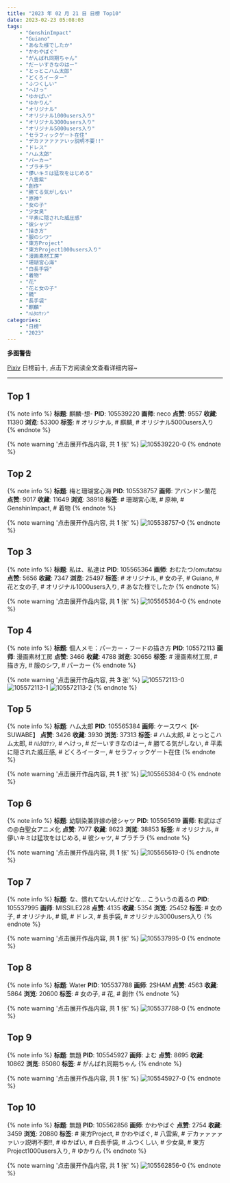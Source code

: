 ```yaml
---
title: "2023 年 02 月 21 日 日榜 Top10"
date: 2023-02-23 05:08:03
tags:
    - "GenshinImpact"
    - "Guiano"
    - "あなた様でしたか"
    - "かわやばぐ"
    - "がんばれ同期ちゃん"
    - "だーいすきなのはー"
    - "とっとこハム太郎"
    - "どくろイーター"
    - "ふつくしい"
    - "へけっ"
    - "ゆかぱい"
    - "ゆかりん"
    - "オリジナル"
    - "オリジナル1000users入り"
    - "オリジナル3000users入り"
    - "オリジナル5000users入り"
    - "セラフィックゲート在住"
    - "デカァァァァァいッ説明不要!!"
    - "ドレス"
    - "ハム太郎"
    - "パーカー"
    - "ブラチラ"
    - "儚いキミは猛攻をはじめる"
    - "八雲紫"
    - "創作"
    - "勝てる気がしない"
    - "原神"
    - "女の子"
    - "少女臭"
    - "平素に隠された威圧感"
    - "彼シャツ"
    - "描き方"
    - "服のシワ"
    - "東方Project"
    - "東方Project1000users入り"
    - "漫画素材工房"
    - "珊瑚宮心海"
    - "白長手袋"
    - "着物"
    - "花"
    - "花と女の子"
    - "鏡"
    - "長手袋"
    - "麒麟"
    - "ﾊﾑﾀﾛｻｧﾝ"
categories:
    - "日榜"
    - "2023"
---
```


<i class="fa fa-triangle-exclamation"></i>**多图警告**<i class="fa fa-triangle-exclamation"></i>

[Pixiv](https://www.pixiv.net/) 日榜前十, 点击下方阅读全文查看详细内容~

<!-- more -->

---

## Top 1

{% note info %}
**标题**: 麒麟-想-
**PID**: 105539220 **画师**: neco
**点赞**: 9557 **收藏**: 11390 **浏览**: 53300
**标签**: # オリジナル, # 麒麟, # オリジナル5000users入り
{% endnote %}

{% note warning '点击展开作品内容, 共 **1** 张' %}
![105539220-0](https://i.pixiv.re/img-original/img/2023/02/20/00/30/02/105539220_p0.png)
{% endnote %}

## Top 2

{% note info %}
**标题**: 梅と珊瑚宮心海
**PID**: 105538757 **画师**: アバンドン蘭花
**点赞**: 9017 **收藏**: 11649 **浏览**: 38918
**标签**: # 珊瑚宮心海, # 原神, # GenshinImpact, # 着物
{% endnote %}

{% note warning '点击展开作品内容, 共 **1** 张' %}
![105538757-0](https://i.pixiv.re/img-original/img/2023/02/20/00/15/59/105538757_p0.jpg)
{% endnote %}

## Top 3

{% note info %}
**标题**: 私は、私達は
**PID**: 105565364 **画师**: おむたつ/omutatsu
**点赞**: 5656 **收藏**: 7347 **浏览**: 25497
**标签**: # オリジナル, # 女の子, # Guiano, # 花と女の子, # オリジナル1000users入り, # あなた様でしたか
{% endnote %}

{% note warning '点击展开作品内容, 共 **1** 张' %}
![105565364-0](https://i.pixiv.re/img-original/img/2023/02/21/00/00/53/105565364_p0.png)
{% endnote %}

## Top 4

{% note info %}
**标题**: 個人メモ：パーカー・フードの描き方
**PID**: 105572113 **画师**: 漫画素材工房
**点赞**: 3466 **收藏**: 4788 **浏览**: 30656
**标签**: # 漫画素材工房, # 描き方, # 服のシワ, # パーカー
{% endnote %}

{% note warning '点击展开作品内容, 共 **3** 张' %}
![105572113-0](https://i.pixiv.re/img-original/img/2023/02/21/07/00/09/105572113_p0.jpg)
![105572113-1](https://i.pixiv.re/img-original/img/2023/02/21/07/00/09/105572113_p1.jpg)
![105572113-2](https://i.pixiv.re/img-original/img/2023/02/21/07/00/09/105572113_p2.jpg)
{% endnote %}

## Top 5

{% note info %}
**标题**: ハム太郎
**PID**: 105565384 **画师**: ケースワベ【K-SUWABE】
**点赞**: 3426 **收藏**: 3930 **浏览**: 37313
**标签**: # ハム太郎, # とっとこハム太郎, # ﾊﾑﾀﾛｻｧﾝ, # へけっ, # だーいすきなのはー, # 勝てる気がしない, # 平素に隠された威圧感, # どくろイーター, # セラフィックゲート在住
{% endnote %}

{% note warning '点击展开作品内容, 共 **1** 张' %}
![105565384-0](https://i.pixiv.re/img-original/img/2023/02/21/00/00/59/105565384_p0.jpg)
{% endnote %}

## Top 6

{% note info %}
**标题**: 幼馴染兼許嫁の彼シャツ
**PID**: 105565619 **画师**: 和武はざの@白聖女アニメ化
**点赞**: 7077 **收藏**: 8623 **浏览**: 38853
**标签**: # オリジナル, # 儚いキミは猛攻をはじめる, # 彼シャツ, # ブラチラ
{% endnote %}

{% note warning '点击展开作品内容, 共 **1** 张' %}
![105565619-0](https://i.pixiv.re/img-original/img/2023/02/21/00/03/34/105565619_p0.jpg)
{% endnote %}

## Top 7

{% note info %}
**标题**: な、慣れてないんだけどな... こういうの着るの
**PID**: 105537995 **画师**: MISSILE228
**点赞**: 4135 **收藏**: 5354 **浏览**: 25452
**标签**: # 女の子, # オリジナル, # 鏡, # ドレス, # 長手袋, # オリジナル3000users入り
{% endnote %}

{% note warning '点击展开作品内容, 共 **1** 张' %}
![105537995-0](https://i.pixiv.re/img-original/img/2023/02/20/00/01/12/105537995_p0.jpg)
{% endnote %}

## Top 8

{% note info %}
**标题**: Water
**PID**: 105537788 **画师**: 2SHAM
**点赞**: 4563 **收藏**: 5864 **浏览**: 20600
**标签**: # 女の子, # 花, # 創作
{% endnote %}

{% note warning '点击展开作品内容, 共 **1** 张' %}
![105537788-0](https://i.pixiv.re/img-original/img/2023/02/20/00/00/01/105537788_p0.jpg)
{% endnote %}

## Top 9

{% note info %}
**标题**: 無題
**PID**: 105545927 **画师**: よむ
**点赞**: 8695 **收藏**: 10862 **浏览**: 85080
**标签**: # がんばれ同期ちゃん
{% endnote %}

{% note warning '点击展开作品内容, 共 **1** 张' %}
![105545927-0](https://i.pixiv.re/img-original/img/2023/02/20/08/15/28/105545927_p0.png)
{% endnote %}

## Top 10

{% note info %}
**标题**: 無題
**PID**: 105562856 **画师**: かわやばぐ
**点赞**: 2754 **收藏**: 3459 **浏览**: 20880
**标签**: # 東方Project, # かわやばぐ, # 八雲紫, # デカァァァァァいッ説明不要!!, # ゆかぱい, # 白長手袋, # ふつくしい, # 少女臭, # 東方Project1000users入り, # ゆかりん
{% endnote %}

{% note warning '点击展开作品内容, 共 **1** 张' %}
![105562856-0](https://i.pixiv.re/img-original/img/2023/02/20/22/50/33/105562856_p0.jpg)
{% endnote %}
